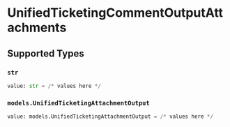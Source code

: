 # UnifiedTicketingCommentOutputAttachments


## Supported Types

### `str`

```python
value: str = /* values here */
```

### `models.UnifiedTicketingAttachmentOutput`

```python
value: models.UnifiedTicketingAttachmentOutput = /* values here */
```

